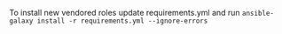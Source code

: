 To install new vendored roles update requirements.yml and run `ansible-galaxy install -r requirements.yml --ignore-errors`